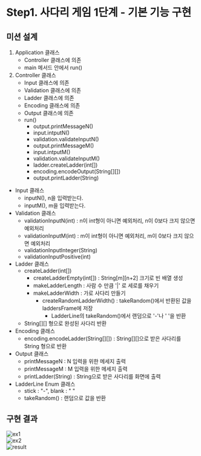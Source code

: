 # Step1. 사다리 게임 1단계 - 기본 기능 구현
## 미션 설계
1. Application 클래스
    - Controller 클래스에 의존
    - main 메서드 안에서 run()
2. Controller 클래스
    - Input 클래스에 의존
    - Validation 클래스에 의존
    - Ladder 클래스에 의존
    - Encoding 클래스에 의존
    - Output 클래스에 의존
    - run()
        - output.printMessageN()
        - input.intputN()
        - validation.validateInputN()
        - output.printMessageM()
        - input.intputM()
        - validation.validateInputM()
        - ladder.createLadder(int[])
        - encoding.encodeOutput(String[][])
        - output.printLadder(String)
- Input 클래스
    - inputN(), n을 입력받는다.
    - inputM(), m을 입력받는다.
- Validation 클래스
    - validationInputN(int) : n이 int형이 아니면 예외처리, n이 0보다 크지 않으면 예외처리
    - validationInputM(int) : m이 int형이 아니면 예외처리, m이 0보다 크지 않으면 예외처리
    - validationInputInteger(String)
    - validationInputPositive(int)
- Ladder 클래스
    - createLadder(int[])
        - createLadderEmpty(int[]) : String[m][n+2] 크기로 빈 배열 생성
        - makeLadderLength : 사람 수 만큼 '|' 로 세로를 채우기
        - makeLadderWidth : 가로 사다리 만들기
            - createRandomLadderWidth() : takeRandom()에서 반환된 값을 laddersFrame에 저장
                - LadderLine의 takeRandom()에서 랜덤으로 '-'나 ' '을 반환
    - String[][] 형으로 완성된 사다리 반환
- Encoding 클래스
    - encoding.encodeLadder(String[][]) : String[][]으로 받은 사다리를 String 형으로 반환
- Output 클래스
    - printMessageN : N 입력을 위한 메세지 출력
    - printMessageM : M 입력을 위한 메세지 출력
    - printLadder(String) : String으로 받은 사다리를 화면에 출력
- LadderLine Enum 클래스
    - stick : "-", blank : " "
    - takeRandom() : 랜덤으로 값을 반환


## 구현 결과
![ex1](https://user-images.githubusercontent.com/57451700/223053238-f18c4736-4bfa-447d-8523-7b41c78737da.png)    
![ex2](https://user-images.githubusercontent.com/57451700/223053325-ac5e56fc-ad65-4853-b21c-24ccdd033d0c.png)    
![result](https://user-images.githubusercontent.com/57451700/223053367-cc43a79e-c92a-4bfb-9d24-85f13e9e9c70.png)    

